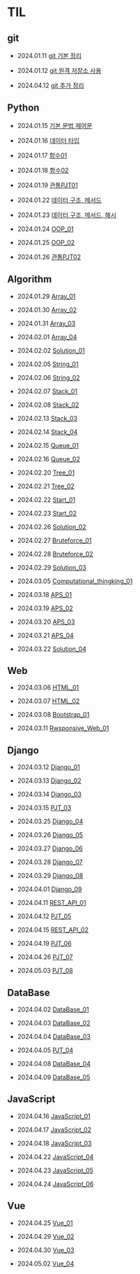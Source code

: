 # TIL

## git

- 2024.01.11 [git 기본 정리](./TIL/2024.01.11_git_base.md)

- 2024.01.12 [git 원격 저장소 사용](./TIL/2024.01.12_git_remote.md)

- 2024.04.12 [git 추가 정리](./TIL/2024.04.12_git_practice.md)

## Python

- 2024.01.15 [기본 문법 제어문](./TIL/2024.01.15_Program.md)

- 2024.01.16 [데이터 타입](./TIL/2024.01.16_Python02.md)

- 2024.01.17 [함수01](./TIL/2024.01.17_Function.md)

- 2024.01.18 [함수02](./TIL/2024.01.18_Function2.md)

- 2024.01.19 [관통PJT01](./TIL/2024.01.19_PJT01.md)

- 2024.01.22 [데이터 구조, 메서드](./TIL/2024.01.22_Data_Structure.md)

- 2024.01.23 [데이터 구조, 메서드, 해시](./TIL/2024.01.23_Data_Structure02.md)

- 2024.01.24 [OOP_01](./TIL/2024.01.24_OOP01.md)

- 2024.01.25 [OOP_02](./TIL/2024.01.25_OOP02.md)

- 2024.01.26 [관통PJT02](./TIL/2024.01.26_PJT02.md)

## Algorithm

- 2024.01.29 [Array_01](./TIL/2024.01.29_Array01.md)

- 2024.01.30 [Array_02](./TIL/2024.01.30_Array02.md)

- 2024.01.31 [Array_03](./TIL/2024.01.31_Array03.md)

- 2024.02.01 [Array_04](./TIL/2024.02.01_Array04.md)

- 2024.02.02 [Solution_01](./TIL/2024.02.02_Solution01.md)

- 2024.02.05 [String_01](./TIL/2024.02.05_String01.md)

- 2024.02.06 [String_02](./TIL/2024.02.06_String02.md)

- 2024.02.07 [Stack_01](./TIL/2024.02.07_Stack01.md)

- 2024.02.08 [Stack_02](./TIL/2024.02.08_Stack02.md)

- 2024.02.13 [Stack_03](./TIL/2024.02.13_Stack03.md)

- 2024.02.14 [Stack_04](./TIL/2024.02.14_Stack04.md)

- 2024.02.15 [Queue_01](./TIL/2024.02.15_Queue01.md)

- 2024.02.16 [Queue_02](./TIL/2024.02.16_Queue02.md)

- 2024.02.20 [Tree_01](./TIL/2024.02.20_Tree01.md)

- 2024.02.21 [Tree_02](./TIL/2024.02.21_Tree02.md)

- 2024.02.22 [Start_01](./TIL/2024.02.22_Start01.md)

- 2024.02.23 [Start_02](./TIL/2024.02.23_Start02.md)

- 2024.02.26 [Solution_02](./TIL/2024.02.26_Solution02.md)

- 2024.02.27 [Bruteforce_01](./TIL/2024.02.27_Bruteforce01.md)

- 2024.02.28 [Bruteforce_02](./TIL/2024.02.28_Bruteforce02.md)

- 2024.02.29 [Solution_03](./TIL/2024.02.29_Solution03.md)

- 2024.03.05 [Computational_thingking_01](./TIL/2024.03.05_Computiational_Thinking01.md)

- 2024.03.18 [APS_01](./TIL/2024.03.18_APS01.md)

- 2024.03.19 [APS_02](./TIL/2024.03.19_APS02.md)

- 2024.03.20 [APS_03](./TIL/2024.03.20_APS03.md)

- 2024.03.21 [APS_04](./TIL/2024.03.21_APS04.md)

- 2024.03.22 [Solution_04](./TIL/2024.03.22_Solution04.md)

## Web

- 2024.03.06 [HTML_01](./TIL/2024.03.06_Web01.md)

- 2024.03.07 [HTML_02](./TIL/2024.03.07_Web02.md)

- 2024.03.08 [Bootstrap_01](./TIL/2024.03.08_Web03.md)

- 2024.03.11 [Rwsponsive_Web_01](./TIL/2024.03.11_Web04.md)

## Django

- 2024.03.12 [Django_01](./TIL/2024.03.12_Django01.md)

- 2024.03.13 [Django_02](./TIL/2024.03.13_Django02.md)

- 2024.03.14 [Django_03](./TIL/2024.03.14_Django03.md)

- 2024.03.15 [PJT_03](./TIL/2024.03.15_PJT03.md)

- 2024.03.25 [Django_04](./TIL/2024.03.25_Django04.md)

- 2024.03.26 [Django_05](./TIL/2024.03.26_Django05.md)

- 2024.03.27 [Django_06](./TIL/2024.03.27_Django06.md)

- 2024.03.28 [Django_07](./TIL/2024.03.28_Django07.md)

- 2024.03.29 [Django_08](./TIL/2024.03.29_Django08.md)

- 2024.04.01 [Django_09](./TIL/2024.04.01_Django09.md)

- 2024.04.11 [REST_API_01](./TIL/2024.04.11_RestAPI01.md)

- 2024.04.12 [PJT_05](./TIL/2024.04.12_PJT05.md)

- 2024.04.15 [REST_API_02](./TIL/2024.04.15_RestAPI02.md)

- 2024.04.19 [PJT_06](./TIL/2024.04.19_PJT06.md)

- 2024.04.26 [PJT_07](./TIL/2024.04.26_PJT07.md)

- 2024.05.03 [PJT_08](./TIL/2024.05.03_PJT08.md)

## DataBase

- 2024.04.02 [DataBase_01](./TIL/2024.04.02_DataBase01.md)

- 2024.04.03 [DataBase_02](./TIL/2024.04.03_DataBase02.md)

- 2024.04.04 [DataBase_03](./TIL/2024.04.04_DataBase03.md)

- 2024.04.05 [PJT_04](./TIL/2024.04.05_PJT04.md)

- 2024.04.08 [DataBase_04](./TIL/2024.04.08_DataBase04.md)

- 2024.04.09 [DataBase_05](./TIL/2024.04.09_DataBase05.md)

## JavaScript

- 2024.04.16 [JavaScript_01](./TIL/2024.04.16_JavaScript01.md)

- 2024.04.17 [JavaScript_02](./TIL/2024.04.17_JavaScript02.md)

- 2024.04.18 [JavaScript_03](./TIL/2024.04.18_JavaScript03.md)

- 2024.04.22 [JavaScript_04](./TIL/2024.04.22_JavaScript04.md)

- 2024.04.23 [JavaScript_05](./TIL/2024.04.23_JavaScript05.md)

- 2024.04.24 [JavaScript_06](./TIL/2024.04.24_JavaScript06.md)

## Vue

- 2024.04.25 [Vue_01](./TIL/2024.04.25_Vue01.md)

- 2024.04.29 [Vue_02](./TIL/2024.04.29_Vue02.md)

- 2024.04.30 [Vue_03](./TIL/2024.04.30_Vue03.md)

- 2024.05.02 [Vue_04](./TIL/2024.05.02_Vue04.md)

